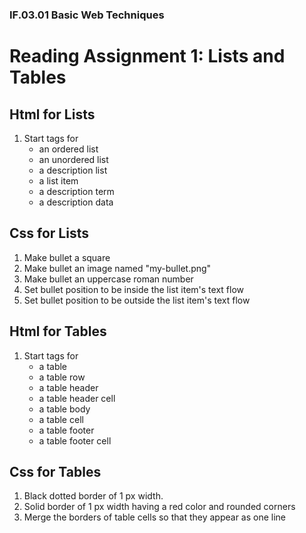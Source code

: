 ### IF.03.01 Basic Web Techniques
# Reading Assignment 1: Lists and Tables

## Html for Lists
1. Start tags for
   - an ordered list
   - an unordered list
   - a description list
   - a list item
   - a description term
   - a description data

## Css for Lists
1. Make bullet a square
2. Make bullet an image named "my-bullet.png"
3. Make bullet an uppercase roman number
4. Set bullet position to be inside the list item's text flow
5. Set bullet position to be outside the list item's text flow

## Html for Tables
1. Start tags for
   - a table
   - a table row
   - a table header
   - a table header cell
   - a table body
   - a table cell
   - a table footer
   - a table footer cell

## Css for Tables
1. Black dotted border of 1 px width.
2. Solid border of 1 px width having a red color and rounded corners
3. Merge the borders of table cells so that they appear as one line
